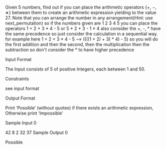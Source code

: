 Given 5 numbers, find out if you can place the arithmetic operators {+, −, ∗} between them to create an arithmetic expression yielding to the value 27. Note that you can arrange the number in any arrangement(Hint: use next_permutation) so if the numbers given are 1 2 3 4 5 you can place the operators 1 + 2 + 3 * 4 - 5 or 5 * 2 + 3 - 1 * 4 also consider the +, -, * have the same precedence so just consider the calculation in a sequential way. for example here 1 + 2 + 3 * 4 - 5 --> ((((1 + 2) + 3) * 4) - 5) so you will do the first addition and then the second, then the multiplication then the subtraction so don't consider the * to have higher precedence

Input Format

The Input consists of 5 of positive Integers, each between 1 and 50.

Constraints

see input format

Output Format

Print ‘Possible’ (without quotes) if there exists an arithmetic expression, Otherwise print ‘Impossible’

Sample Input 0

42 8 2 32 37
Sample Output 0

Possible